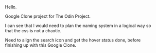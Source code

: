 Hello.

Google Clone project for The Odin Project.

I can see that I would need to plan the naming system in a logical way so that the css is not a chaotic.

Need to align the search icon and get the hover status done, before finishing up with this Google Clone.